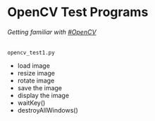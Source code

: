 # OpenCV Test Programs
###### Getting familiar with <a href="https://opencv.org/">#OpenCV</a>

`opencv_test1.py` 

- load image
- resize image
- rotate image
- save the image
- display the image
- waitKey()
- destroyAllWindows()
